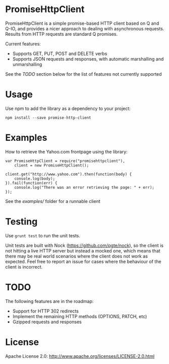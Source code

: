 PromiseHttpClient
=================
PromiseHttpClient is a simple promise-based HTTP client based on Q and Q-IO, and provides a nicer approach to dealing
with asynchronous requests. Results from HTTP requests are standard Q promises.

Current features:

- Supports GET, PUT, POST and DELETE verbs
- Supports JSON requests and responses, with automatic marshalling and unmarshalling

See the *TODO* section below for the list of features not currently supported

Usage
=====
Use npm to add the library as a dependency to your project:

```npm install --save promise-http-client```

Examples
========
How to retrieve the Yahoo.com frontpage using the library:

```
var PromiseHttpClient = require("promisehttpclient"),
    client = new PromiseHttpClient();

client.get("http://www.yahoo.com").then(function(body) {
    console.log(body);
}).fail(function(err) {
    console.log("There was an error retrieving the page: " + err);
});
```

See the *examples/* folder for a runnable client

Testing
=======
Use ```grunt test``` to run the unit tests.

Unit tests are built with Nock (https://github.com/pgte/nock), so the client is not hitting a live HTTP server but instead
a mocked one, which means that there may be real world scenarios where the client does not work as expected. Feel free to report an issue
for cases where the behaviour of the client is incorrect.

TODO
====
The following features are in the roadmap:

- Support for HTTP 302 redirects
- Implement the remaining HTTP methods (OPTIONS, PATCH, etc)
- Gzipped requests and responses

License
=======
Apache License 2.0: http://www.apache.org/licenses/LICENSE-2.0.html
